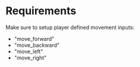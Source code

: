 # Requirements
Make sure to setup player defined movement inputs:
- "move_forward"
- "move_backward"
- "move_left"
- "move_right"
